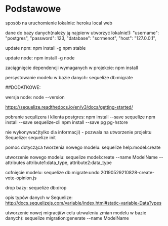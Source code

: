 # Podstawowe

sposób na uruchomienie lokalnie:
heroku local web

dane do bazy danych(należy ją najpierw utworzyć lokalnie!):
"username": "postgres",
"password": 123,
"database": "scrmenot",
"host": "127.0.0.1",

update npm:
npm install -g npm stable

update node:
npm install -g node

zaciągnięcie dependencji wymaganych w projekcie:
npm install

persystowanie modelu w bazie danych:
sequelize db:migrate

##DODATKOWE:


wersja node:
node --version

https://sequelize.readthedocs.io/en/v3/docs/getting-started/

pobranie sequlizera i klienta postgres:
npm install --save sequelize
npm install --save sequelize-cli
npm install --save pg pg-hstore

nie wykonywać(tylko dla informacji) - pozwala na utworzenie projektu Sequelize:
sequelize init

pomoc dotycząca tworzenia nowego modelu:
sequelize help:model:create

utworzenie nowego modelu:
sequelize model:create --name ModelName --attributes attribute1:data_type, attribute2:data_type

cofnięcie modelu:
sequelize db:migrate:undo 20190529210828-create-vote-opinion.js

drop bazy:
sequelize db:drop

opis typów danych w Sequelize:
http://docs.sequelizejs.com/variable/index.html#static-variable-DataTypes

utworzenie nowej migracji(w celu utrwaleniu zmian modelu w bazie danych):
sequelize migration:generate --name ModelName
